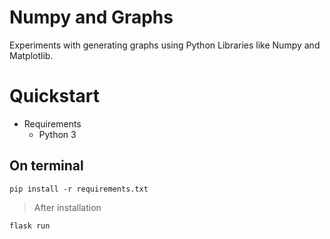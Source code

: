# Numpy and Graphs
Experiments with generating graphs using Python Libraries like Numpy and Matplotlib. 

# Quickstart

- Requirements
    - Python 3

## On terminal 
    pip install -r requirements.txt

> After installation

    flask run
